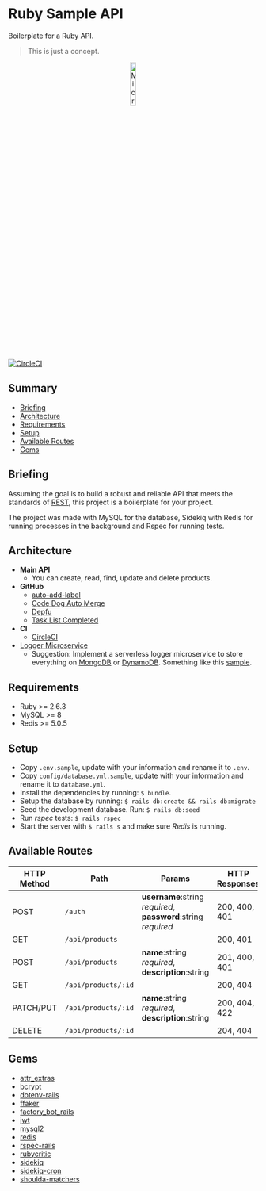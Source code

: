 # Ruby Sample API

Boilerplate for a Ruby API.
> This is just a concept.

<p align="center">
  <img src="https://dab1nmslvvntp.cloudfront.net/wp-content/uploads/2014/07/1406392741200px-Ruby_logo.svg.png" width="15%" alt="Microservices" />
</p>

[![CircleCI](https://circleci.com/gh/rodrigopasc/RubySampleAPI/tree/master.svg?style=svg&circle-token=ceaf2302411f540f3f6a9a48cf422c41c1fd7b46)](https://circleci.com/gh/rodrigopasc/RubySampleAPI/tree/master)

## Summary

- [Briefing](#briefing)
- [Architecture](#architecture)
- [Requirements](#requirements)
- [Setup](#setup)
- [Available Routes](#available-routes)
- [Gems](#Gems)

## Briefing
Assuming the goal is to build a robust and reliable API that meets the standards of [REST](https://restfulapi.net), this project is a boilerplate for your project.

The project was made with MySQL for the database, Sidekiq with Redis for running processes in the background and Rspec for running tests.

## Architecture
* **Main API**
  * You can create, read, find, update and delete products.
* **GitHub**
  - [auto-add-label](https://github.com/marketplace/auto-add-label)
  - [Code Dog Auto Merge](https://github.com/marketplace/auto-merge)
  - [Depfu](https://github.com/marketplace/depfu)
  - [Task List Completed](https://github.com/marketplace/task-list-completed)
* **CI**
  - [CircleCI](http://circleci.com)
* [Logger Microservice](https://github.com/rodrigopasc/zaptalkloggermicroservice)
  * Suggestion: Implement a serverless logger microservice to store everything on [MongoDB](http://mongodb.com) or [DynamoDB](https://aws.amazon.com/dynamodb/). Something like this [sample](https://github.com/rodrigopasc/zaptalkloggermicroservice).

## Requirements
- Ruby >= 2.6.3
- MySQL >= 8
- Redis >= 5.0.5

## Setup
* Copy `.env.sample`, update with your information and rename it to `.env`.
* Copy `config/database.yml.sample`, update with your information and rename it to `database.yml`.
* Install the dependencies by running: `$ bundle`.
* Setup the database by running: `$ rails db:create && rails db:migrate`
* Seed the development database. Run: `$ rails db:seed`
* Run _rspec_ tests: `$ rails rspec`
* Start the server with `$ rails s` and make sure _Redis_ is running.

## Available Routes

| HTTP Method | Path | Params | HTTP Responses |
| --- | --- | --- | --- |
| POST | `/auth` | **username**:string *required*, **password**:string *required* | 200, 400, 401 |
| GET | `/api/products` |  | 200, 401 |
| POST | `/api/products` | **name**:string *required*, **description**:string | 201, 400, 401 |
| GET | `/api/products/:id` | | 200, 404 |
| PATCH/PUT | `/api/products/:id` | **name**:string *required*, **description**:string | 200, 404, 422 |
| DELETE | `/api/products/:id` | | 204, 404 |


## Gems
* [attr_extras](https://rubygems.org/gems/attr_extras)
* [bcrypt](https://rubygems.org/gems/bcrypt)
* [dotenv-rails](https://rubygems.org/gems/dotenv-rails)
* [ffaker](https://rubygems.org/gems/ffaker)
* [factory_bot_rails](https://rubygems.org/gems/factory_bot_rails)
* [jwt](https://rubygems.org/gems/jwt)
* [mysql2](https://rubygems.org/gems/mysql2)
* [redis](https://rubygems.org/gems/redis)
* [rspec-rails](https://rubygems.org/gems/rspec-rails)
* [rubycritic](https://rubygems.org/gems/rubycritic)
* [sidekiq](https://rubygems.org/gems/sidekiq)
* [sidekiq-cron](https://rubygems.org/gems/sidekiq-cron)
* [shoulda-matchers](https://rubygems.org/gems/shoulda-matchers)
